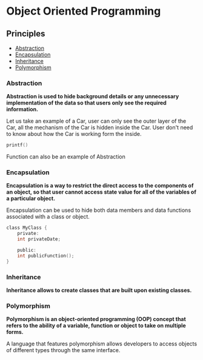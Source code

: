 # Object Oriented Programming

## Principles

- [Abstraction](#abstraction)
- [Encapsulation](#encapsulation)
- [Inheritance](#inheritance)
- [Polymorphism](#polymorphism)

### Abstraction

**Abstraction is used to hide background details or any unnecessary implementation of the data
so that users only see the required information.**

Let us take an example of a Car, user can only see the outer layer of the Car, all the mechanism
of the Car is hidden inside the Car. User don't need to know about how the Car is working form
the inside.

```c
printf()
```

Function can also be an example of Abstraction

### Encapsulation

**Encapsulation is a way to restrict the direct access to the components of an object, so that user
cannot access state value for all of the variables of a particular object.**

Encapsulation can be used to hide both data members and data functions associated with a class or object.

```c
class MyClass {
    private:
    int privateDate;

    public:
    int publicFunction();
}
```

### Inheritance

**Inheritance allows to create classes that are built upon existing classes.**

### Polymorphism

**Polymorphism is an object-oriented programming (OOP) concept that refers to the ability of a variable,
function or object to take on multiple forms.**

A language that features polymorphism allows developers
to access objects of different types through the same interface.
